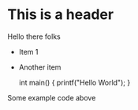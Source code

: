 # This is a header

Hello there folks

* Item 1
* Another item

    int main() 
      {
      printf("Hello World");
      }
      
 Some example code above
